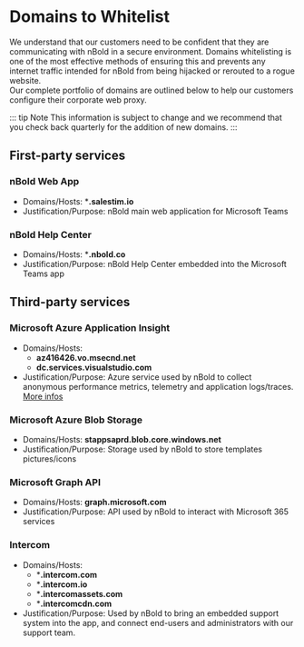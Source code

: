 # Domains to Whitelist

We understand that our customers need to be confident that they are communicating with nBold in a secure environment. Domains whitelisting is one of the most effective methods of ensuring this and prevents any internet traffic intended for nBold from being hijacked or rerouted to a rogue website.  
Our complete portfolio of domains are outlined below to help our customers configure their corporate web proxy.

::: tip Note
This information is subject to change and we recommend that you check back quarterly for the addition of new domains.
:::

## First-party services

### nBold Web App
* Domains/Hosts: ***.salestim.io**
* Justification/Purpose: nBold main web application for Microsoft Teams

### nBold Help Center
* Domains/Hosts: ***.nbold.co**
* Justification/Purpose: nBold Help Center embedded into the Microsoft Teams app

## Third-party services

### Microsoft Azure Application Insight
* Domains/Hosts:
  * **az416426.vo.msecnd.net**
  * **dc.services.visualstudio.com**
* Justification/Purpose: Azure service used by nBold to collect anonymous performance metrics, telemetry and application logs/traces. [More infos](https://docs.microsoft.com/en-us/azure/azure-monitor/app/ip-addresses)

### Microsoft Azure Blob Storage
* Domains/Hosts: **stappsaprd.blob.core.windows.net**
* Justification/Purpose: Storage used by nBold to store templates pictures/icons

### Microsoft Graph API
* Domains/Hosts: **graph.microsoft.com**
* Justification/Purpose: API used by nBold to interact with Microsoft 365 services

### Intercom
* Domains/Hosts:
  * ***.intercom.com**
  * ***.intercom.io**
  * ***.intercomassets.com**
  * ***.intercomcdn.com**
* Justification/Purpose: Used by nBold to bring an embedded support system into the app, and connect end-users and administrators with our support team.

